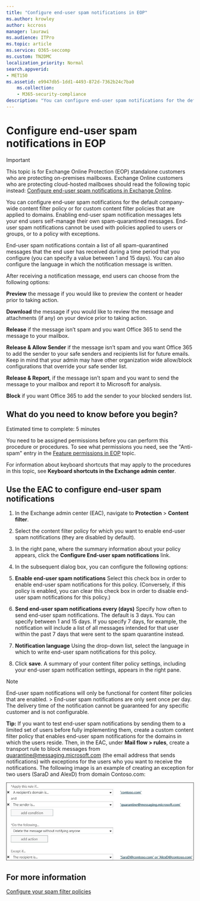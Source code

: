 ```yaml
---
title: "Configure end-user spam notifications in EOP"
ms.author: krowley
author: kccross
manager: laurawi
ms.audience: ITPro
ms.topic: article
ms.service: O365-seccomp
ms.custom: TN2DMC
localization_priority: Normal
search.appverid:
- MET150
ms.assetid: e9947db5-1dd1-4493-872d-7362b24c7ba0
	ms.collection:
	- M365-security-compliance
description: "You can configure end-user spam notifications for the default company-wide content filter policy or for custom content filter policies that are applied to domains."
---
```


# Configure end-user spam notifications in EOP
  
> [!IMPORTANT]
> This topic is for Exchange Online Protection (EOP) standalone customers who are protecting on-premises mailboxes. Exchange Online customers who are protecting cloud-hosted mailboxes should read the following topic instead: [Configure end-user spam notifications in Exchange Online](configure-end-user-spam-notifications-in-exchange-online.md). 
  
You can configure end-user spam notifications for the default company-wide content filter policy or for custom content filter policies that are applied to domains. Enabling end-user spam notification messages lets your end users self-manage their own spam-quarantined messages. End-user spam notifications cannot be used with policies applied to users or groups, or to a policy with exceptions.
  
End-user spam notifications contain a list of all spam-quarantined messages that the end user has received during a time period that you configure (you can specify a value between 1 and 15 days). You can also configure the language in which the notification message is written.
  
After receiving a notification message, end users can choose from the following options:

**Preview** the message if you would like to preview the content or header prior to taking action.

**Download** the message if you would like to review the message and attachments (if any) on your device prior to taking action.

**Release** if the message isn’t spam and you want Office 365 to send the message to your mailbox.

**Release & Allow Sender** if the message isn’t spam and you want Office 365 to add the sender to your safe senders and recipients list for future emails. Keep in mind that your admin may have other organization wide allow/block configurations that override your safe sender list.

**Release & Report**, if the message isn’t spam and you want to send the message to your mailbox and report it to Microsoft for analysis.

**Block** if you want Office 365 to add the sender to your blocked senders list.
  
## What do you need to know before you begin?
<a name="sectionSection0"> </a>

Estimated time to complete: 5 minutes
  
You need to be assigned permissions before you can perform this procedure or procedures. To see what permissions you need, see the "Anti-spam" entry in the [Feature permissions in EOP](eop/feature-permissions-in-eop.md) topic. 
  
For information about keyboard shortcuts that may apply to the procedures in this topic, see **Keyboard shortcuts in the Exchange admin center**.
  
## Use the EAC to configure end-user spam notifications

1. In the Exchange admin center (EAC), navigate to **Protection** \> **Content filter**.
    
2. Select the content filter policy for which you want to enable end-user spam notifications (they are disabled by default).
    
3. In the right pane, where the summary information about your policy appears, click the **Configure End-user spam notifications** link. 
    
4. In the subsequent dialog box, you can configure the following options:
    
1. **Enable end-user spam notifications** Select this check box in order to enable end-user spam notifications for this policy. (Conversely, if this policy is enabled, you can clear this check box in order to disable end-user spam notifications for this policy.) 
    
2. **Send end-user spam notifications every (days)** Specify how often to send end-user spam notifications. The default is 3 days. You can specify between 1 and 15 days. If you specify 7 days, for example, the notification will include a list of all messages intended for that user within the past 7 days that were sent to the spam quarantine instead. 
    
3. **Notification language** Using the drop-down list, select the language in which to write end-user spam notifications for this policy. 
    
5. Click **save**. A summary of your content filter policy settings, including your end-user spam notification settings, appears in the right pane.
    
> [!NOTE]
>  End-user spam notifications will only be functional for content filter policies that are enabled. >  End-user spam notifications are only sent once per day. The delivery time of the notification cannot be guaranteed for any specific customer and is not configurable. 
  
 **Tip:** If you want to test end-user spam notifications by sending them to a limited set of users before fully implementing them, create a custom content filter policy that enables end-user spam notifications for the domains in which the users reside. Then, in the EAC, under **Mail flow \> rules**, create a transport rule to block messages from quarantine@messaging.microsoft.com (the email address that sends notifications) with exceptions for the users who you want to receive the notifications. The following image is an example of creating an exception for two users (SaraD and AlexD) from domain Contoso.com: 
  
![Transport rule to test end-user spam notifications](media/EOP-ESN-testspecificusers.jpg)
  
## For more information

[Configure your spam filter policies](configure-your-spam-filter-policies.md)
  

